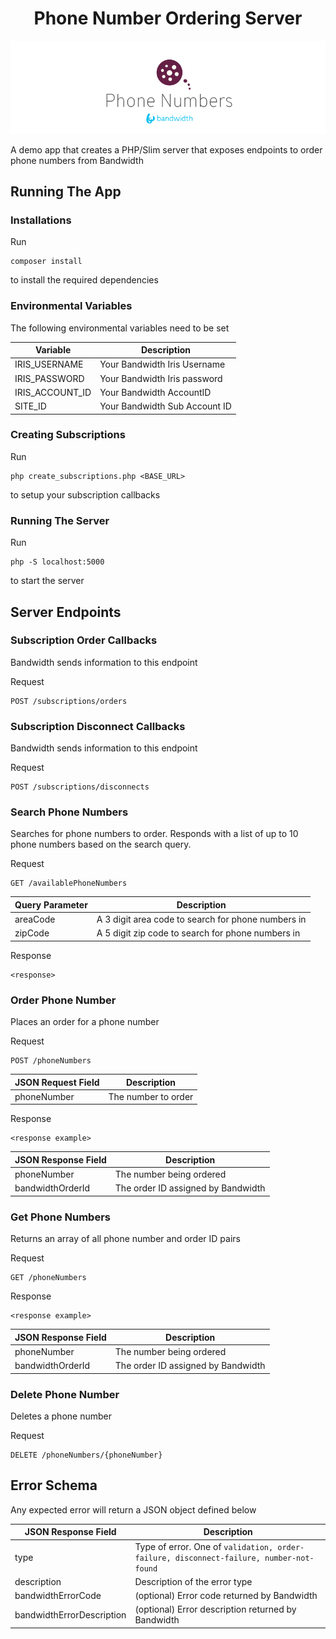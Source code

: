 <div align="center">

# Phone Number Ordering Server

![BW_all](../../.readme_images/BW_PhoneNumbers.png)

</div>
A demo app that creates a PHP/Slim server that exposes endpoints to order phone numbers from Bandwidth

## Running The App

### Installations

Run

```
composer install
```

to install the required dependencies

### Environmental Variables
The following environmental variables need to be set

| Variable | Description |
|--|--|
| IRIS_USERNAME | Your Bandwidth Iris Username |
| IRIS_PASSWORD | Your Bandwidth Iris password |
| IRIS_ACCOUNT_ID | Your Bandwidth AccountID |
| SITE_ID | Your Bandwidth Sub Account ID |

### Creating Subscriptions

Run

```
php create_subscriptions.php <BASE_URL>
```

to setup your subscription callbacks

### Running The Server

Run

```
php -S localhost:5000
```

to start the server

## Server Endpoints

### Subscription Order Callbacks

Bandwidth sends information to this endpoint

Request
```
POST /subscriptions/orders
```

### Subscription Disconnect Callbacks

Bandwidth sends information to this endpoint

Request
```
POST /subscriptions/disconnects
```

### Search Phone Numbers

Searches for phone numbers to order. Responds with a list of up to 10 phone numbers based on the search query.

Request
```
GET /availablePhoneNumbers
```

| Query Parameter | Description |
|--|--|
| areaCode | A 3 digit area code to search for phone numbers in |
| zipCode | A 5 digit zip code to search for phone numbers in |

Response
```
<response>
```

### Order Phone Number

Places an order for a phone number

Request
```
POST /phoneNumbers
```

| JSON Request Field | Description |
|--|--|
| phoneNumber | The number to order |

Response
```
<response example>
```

| JSON Response Field | Description |
|--|--|
| phoneNumber | The number being ordered |
| bandwidthOrderId | The order ID assigned by Bandwidth |

### Get Phone Numbers

Returns an array of all phone number and order ID pairs

Request
```
GET /phoneNumbers
```

Response
```
<response example>
```

| JSON Response Field | Description |
|--|--|
| phoneNumber | The number being ordered |
| bandwidthOrderId | The order ID assigned by Bandwidth |

### Delete Phone Number

Deletes a phone number

Request
```
DELETE /phoneNumbers/{phoneNumber}
```

## Error Schema

Any expected error will return a JSON object defined below

| JSON Response Field | Description |
|--|--|
| type | Type of error. One of `validation, order-failure, disconnect-failure, number-not-found` |
| description | Description of the error type  |
| bandwidthErrorCode | (optional) Error code returned by Bandwidth |
| bandwidthErrorDescription | (optional) Error description returned by Bandwidth |
